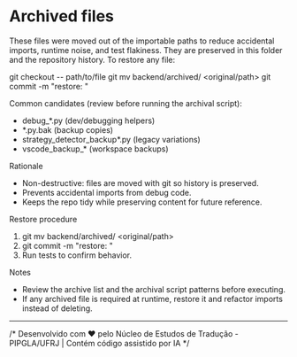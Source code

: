 # Archived files

These files were moved out of the importable paths to reduce accidental imports, runtime noise, and test flakiness.
They are preserved in this folder and the repository history. To restore any file:

  git checkout <branch> -- path/to/file
  git mv backend/archived/<file> <original/path>
  git commit -m "restore: <file>"

Common candidates (review before running the archival script):
- debug_*.py (dev/debugging helpers)
- *.py.bak (backup copies)
- strategy_detector_backup*.py (legacy variations)
- vscode_backup_* (workspace backups)

Rationale
- Non-destructive: files are moved with git so history is preserved.
- Prevents accidental imports from debug code.
- Keeps the repo tidy while preserving content for future reference.

Restore procedure
1. git mv backend/archived/<file> <original/path>
2. git commit -m "restore: <file>"
3. Run tests to confirm behavior.

Notes
- Review the archive list and the archival script patterns before executing.
- If any archived file is required at runtime, restore it and refactor imports instead of deleting.

---
/*
Desenvolvido com ❤️ pelo Núcleo de Estudos de Tradução - PIPGLA/UFRJ | Contém código assistido por IA
*/
